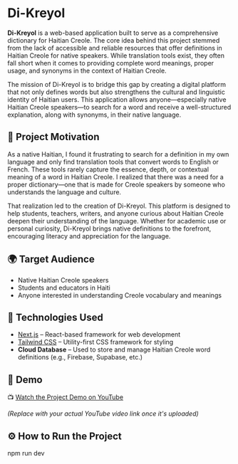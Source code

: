 # Di-Kreyol

**Di-Kreyol** is a web-based application built to serve as a comprehensive dictionary for Haitian Creole. The core idea behind this project stemmed from the lack of accessible and reliable resources that offer definitions in Haitian Creole for native speakers. While translation tools exist, they often fall short when it comes to providing complete word meanings, proper usage, and synonyms in the context of Haitian Creole.

The mission of Di-Kreyol is to bridge this gap by creating a digital platform that not only defines words but also strengthens the cultural and linguistic identity of Haitian users. This application allows anyone—especially native Haitian Creole speakers—to search for a word and receive a well-structured explanation, along with synonyms, in their native language.

## 🎯 Project Motivation

As a native Haitian, I found it frustrating to search for a definition in my own language and only find translation tools that convert words to English or French. These tools rarely capture the essence, depth, or contextual meaning of a word in Haitian Creole. I realized that there was a need for a proper dictionary—one that is made for Creole speakers by someone who understands the language and culture.

That realization led to the creation of Di-Kreyol. This platform is designed to help students, teachers, writers, and anyone curious about Haitian Creole deepen their understanding of the language. Whether for academic use or personal curiosity, Di-Kreyol brings native definitions to the forefront, encouraging literacy and appreciation for the language.


## 🌍 Target Audience

- Native Haitian Creole speakers
- Students and educators in Haiti
- Anyone interested in understanding Creole vocabulary and meanings

## 🚀 Technologies Used

- [Next.js](https://nextjs.org/) – React-based framework for web development
- [Tailwind CSS](https://tailwindcss.com/) – Utility-first CSS framework for styling
- **Cloud Database** – Used to store and manage Haitian Creole word definitions (e.g., Firebase, Supabase, etc.)

## 🎥 Demo

📺 [Watch the Project Demo on YouTube](https://youtu.be/LKhbFx-s3KI)

*(Replace with your actual YouTube video link once it's uploaded)*

## ⚙️ How to Run the Project
npm run dev
